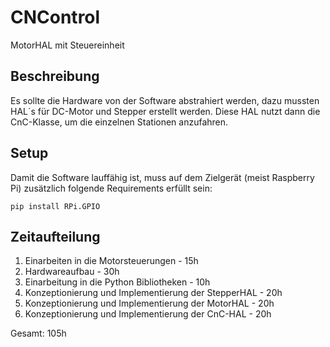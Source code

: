# CNControl

MotorHAL mit Steuereinheit

## Beschreibung

Es sollte die Hardware von der Software abstrahiert werden, dazu mussten HAL´s für DC-Motor und Stepper erstellt werden.
Diese HAL nutzt dann die CnC-Klasse, um die einzelnen Stationen anzufahren.

## Setup

Damit die Software lauffähig ist, muss auf dem Zielgerät (meist Raspberry Pi) zusätzlich folgende Requirements erfüllt sein:

`pip install RPi.GPIO`
<!-- `pip install socketserver` erst mit neuerer version-->

## Zeitaufteilung

1. Einarbeiten in die Motorsteuerungen - 15h
2. Hardwareaufbau - 30h
3. Einarbeitung in die Python Bibliotheken - 10h
4. Konzeptionierung und Implementierung der StepperHAL - 20h
5. Konzeptionierung und Implementierung der MotorHAL - 20h
6. Konzeptionierung und Implementierung der CnC-HAL - 20h

Gesamt: 105h
